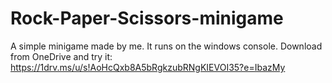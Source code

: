 # Rock-Paper-Scissors-minigame

A simple minigame made by me.
It runs on the windows console.
Download from OneDrive and try it: https://1drv.ms/u/s!AoHcQxb8A5bRgkzubRNgKIEVOI35?e=IbazMy
